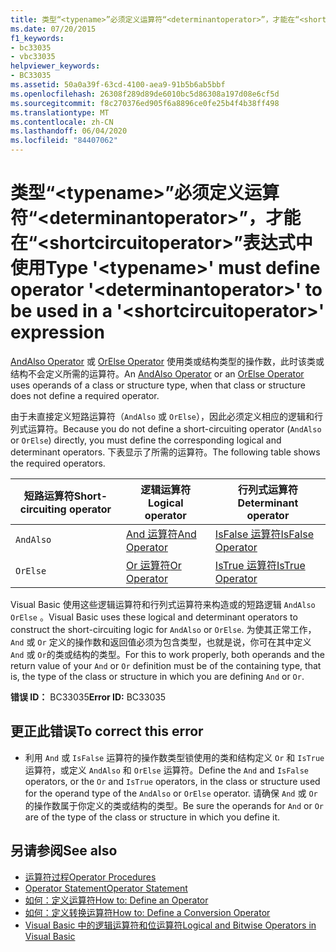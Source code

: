 ```yaml
---
title: 类型“<typename>”必须定义运算符“<determinantoperator>”，才能在“<shortcircuitoperator>”表达式中使用
ms.date: 07/20/2015
f1_keywords:
- bc33035
- vbc33035
helpviewer_keywords:
- BC33035
ms.assetid: 50a0a39f-63cd-4100-aea9-91b5b6ab5bbf
ms.openlocfilehash: 26308f289d89de6010bc5d86308a197d08e6cf5d
ms.sourcegitcommit: f8c270376ed905f6a8896ce0fe25b4f4b38ff498
ms.translationtype: MT
ms.contentlocale: zh-CN
ms.lasthandoff: 06/04/2020
ms.locfileid: "84407062"
---
```

# <a name="type-typename-must-define-operator-determinantoperator-to-be-used-in-a-shortcircuitoperator-expression"></a><span data-ttu-id="aee38-102">类型“\<typename>”必须定义运算符“\<determinantoperator>”，才能在“\<shortcircuitoperator>”表达式中使用</span><span class="sxs-lookup"><span data-stu-id="aee38-102">Type '\<typename>' must define operator '\<determinantoperator>' to be used in a '\<shortcircuitoperator>' expression</span></span>
<span data-ttu-id="aee38-103">[AndAlso Operator](../language-reference/operators/andalso-operator.md) 或 [OrElse Operator](../language-reference/operators/orelse-operator.md) 使用类或结构类型的操作数，此时该类或结构不会定义所需的运算符。</span><span class="sxs-lookup"><span data-stu-id="aee38-103">An [AndAlso Operator](../language-reference/operators/andalso-operator.md) or an [OrElse Operator](../language-reference/operators/orelse-operator.md) uses operands of a class or structure type, when that class or structure does not define a required operator.</span></span>  
  
 <span data-ttu-id="aee38-104">由于未直接定义短路运算符（`AndAlso` 或 `OrElse`），因此必须定义相应的逻辑和行列式运算符。</span><span class="sxs-lookup"><span data-stu-id="aee38-104">Because you do not define a short-circuiting operator (`AndAlso` or `OrElse`) directly, you must define the corresponding logical and determinant operators.</span></span> <span data-ttu-id="aee38-105">下表显示了所需的运算符。</span><span class="sxs-lookup"><span data-stu-id="aee38-105">The following table shows the required operators.</span></span>  
  
|<span data-ttu-id="aee38-106">短路运算符</span><span class="sxs-lookup"><span data-stu-id="aee38-106">Short-circuiting operator</span></span>|<span data-ttu-id="aee38-107">逻辑运算符</span><span class="sxs-lookup"><span data-stu-id="aee38-107">Logical operator</span></span>|<span data-ttu-id="aee38-108">行列式运算符</span><span class="sxs-lookup"><span data-stu-id="aee38-108">Determinant operator</span></span>|  
|--------------------------------|----------------------|--------------------------|  
|`AndAlso`|[<span data-ttu-id="aee38-109">And 运算符</span><span class="sxs-lookup"><span data-stu-id="aee38-109">And Operator</span></span>](../language-reference/operators/and-operator.md)|[<span data-ttu-id="aee38-110">IsFalse 运算符</span><span class="sxs-lookup"><span data-stu-id="aee38-110">IsFalse Operator</span></span>](../language-reference/operators/isfalse-operator.md)|  
|`OrElse`|[<span data-ttu-id="aee38-111">Or 运算符</span><span class="sxs-lookup"><span data-stu-id="aee38-111">Or Operator</span></span>](../language-reference/operators/or-operator.md)|[<span data-ttu-id="aee38-112">IsTrue 运算符</span><span class="sxs-lookup"><span data-stu-id="aee38-112">IsTrue Operator</span></span>](../language-reference/operators/istrue-operator.md)|  
  
 <span data-ttu-id="aee38-113">Visual Basic 使用这些逻辑运算符和行列式运算符来构造或的短路逻辑 `AndAlso` `OrElse` 。</span><span class="sxs-lookup"><span data-stu-id="aee38-113">Visual Basic uses these logical and determinant operators to construct the short-circuiting logic for `AndAlso` or `OrElse`.</span></span> <span data-ttu-id="aee38-114">为使其正常工作， `And` 或 `Or` 定义的操作数和返回值必须为包含类型，也就是说，你可在其中定义 `And` 或 `Or`的类或结构的类型。</span><span class="sxs-lookup"><span data-stu-id="aee38-114">For this to work properly, both operands and the return value of your `And` or `Or` definition must be of the containing type, that is, the type of the class or structure in which you are defining `And` or `Or`.</span></span>  
  
 <span data-ttu-id="aee38-115">**错误 ID：** BC33035</span><span class="sxs-lookup"><span data-stu-id="aee38-115">**Error ID:** BC33035</span></span>  
  
## <a name="to-correct-this-error"></a><span data-ttu-id="aee38-116">更正此错误</span><span class="sxs-lookup"><span data-stu-id="aee38-116">To correct this error</span></span>  
  
- <span data-ttu-id="aee38-117">利用 `And` 或 `IsFalse` 运算符的操作数类型锁使用的类和结构定义 `Or` 和 `IsTrue` 运算符，或定义 `AndAlso` 和 `OrElse` 运算符。</span><span class="sxs-lookup"><span data-stu-id="aee38-117">Define the `And` and `IsFalse` operators, or the `Or` and `IsTrue` operators, in the class or structure used for the operand type of the `AndAlso` or `OrElse` operator.</span></span> <span data-ttu-id="aee38-118">请确保 `And` 或 `Or` 的操作数属于你定义的类或结构的类型。</span><span class="sxs-lookup"><span data-stu-id="aee38-118">Be sure the operands for `And` or `Or` are of the type of the class or structure in which you define it.</span></span>  
  
## <a name="see-also"></a><span data-ttu-id="aee38-119">另请参阅</span><span class="sxs-lookup"><span data-stu-id="aee38-119">See also</span></span>

- [<span data-ttu-id="aee38-120">运算符过程</span><span class="sxs-lookup"><span data-stu-id="aee38-120">Operator Procedures</span></span>](../programming-guide/language-features/procedures/operator-procedures.md)
- [<span data-ttu-id="aee38-121">Operator Statement</span><span class="sxs-lookup"><span data-stu-id="aee38-121">Operator Statement</span></span>](../language-reference/statements/operator-statement.md)
- [<span data-ttu-id="aee38-122">如何：定义运算符</span><span class="sxs-lookup"><span data-stu-id="aee38-122">How to: Define an Operator</span></span>](../programming-guide/language-features/procedures/how-to-define-an-operator.md)
- [<span data-ttu-id="aee38-123">如何：定义转换运算符</span><span class="sxs-lookup"><span data-stu-id="aee38-123">How to: Define a Conversion Operator</span></span>](../programming-guide/language-features/procedures/how-to-define-a-conversion-operator.md)
- [<span data-ttu-id="aee38-124">Visual Basic 中的逻辑运算符和位运算符</span><span class="sxs-lookup"><span data-stu-id="aee38-124">Logical and Bitwise Operators in Visual Basic</span></span>](../programming-guide/language-features/operators-and-expressions/logical-and-bitwise-operators.md)
